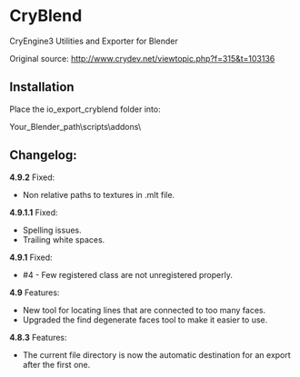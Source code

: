 CryBlend
========

CryEngine3 Utilities and Exporter for Blender


Original source: http://www.crydev.net/viewtopic.php?f=315&t=103136

Installation
---------
Place the io_export_cryblend folder into:

Your_Blender_path\scripts\addons\

Changelog:
--------

**4.9.2**
Fixed:
* Non relative paths to textures in .mlt file.

**4.9.1.1**
Fixed:
* Spelling issues.
* Trailing white spaces.

**4.9.1**
Fixed:
* #4 - Few registered class are not unregistered properly.

**4.9**
Features:
* New tool for locating lines that are connected to too many faces.
* Upgraded the find degenerate faces tool to make it easier to use.

**4.8.3**
Features:
* The current file directory is now the automatic destination for an export after the first one.
